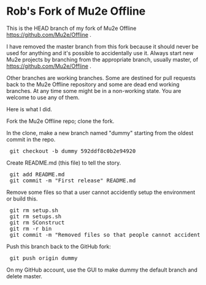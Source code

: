 # Rob's Fork of Mu2e Offline

This is the HEAD branch of my fork of Mu2e Offline https://github.com/Mu2e/Offline .

I have removed the master branch from this fork because it should never be
used for anything and it's possible to accidentally use it.  Always
start new Mu2e projects by branching from the appropriate branch, usually master, of
https://github.com/Mu2e/Offline .


Other branches are working branches.  Some are destined for pull requests
back to the Mu2e Offline repository and some are dead end working branches.
At any time some might be in a non-working state.  You are welcome to use any of them.

Here is what I did.

Fork the Mu2e Offline repo; clone the fork.

In the clone, make a new branch named "dummy" starting from the oldest commit in the repo.
<pre>
 git checkout -b dummy 592ddf8c0b2e94920
</pre>

Create README.md (this file) to tell the story.

<pre>
 git add README.md
 git commit -m "First release" README.md
</pre>

Remove some files so that a user cannot accidently setup the environment or build this.
<pre>
 git rm setup.sh
 git rm setups.sh
 git rm SConstruct
 git rm -r bin
 git commit -m "Removed files so that people cannot accidentally setup this version." -a
</pre>

Push this branch back to the GitHub fork:

<pre>
 git push origin dummy
</pre>

On my GitHub account, use the GUI to make dummy the default branch and delete master.



